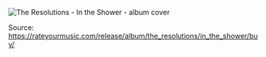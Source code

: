 ![The Resolutions - In the Shower - album cover](https://e.snmc.io/i/300/w/3676ea963e5ea9aa8225c1faaa2bebad/1677056)

Source: https://rateyourmusic.com/release/album/the_resolutions/in_the_shower/buy/
